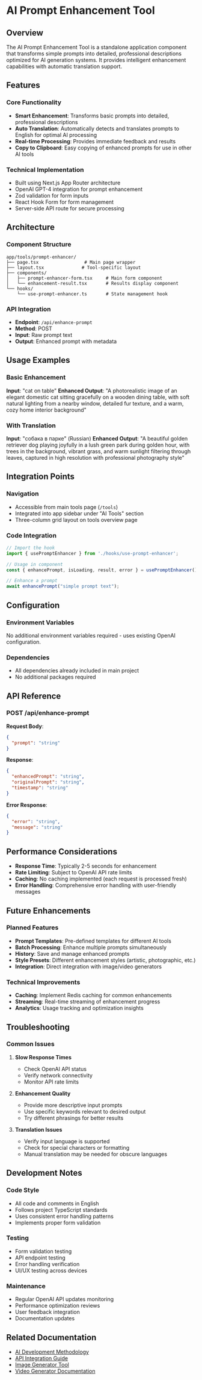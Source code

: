 # AI Prompt Enhancement Tool

## Overview

The AI Prompt Enhancement Tool is a standalone application component that transforms simple prompts into detailed, professional descriptions optimized for AI generation systems. It provides intelligent enhancement capabilities with automatic translation support.

## Features

### Core Functionality
- **Smart Enhancement**: Transforms basic prompts into detailed, professional descriptions
- **Auto Translation**: Automatically detects and translates prompts to English for optimal AI processing
- **Real-time Processing**: Provides immediate feedback and results
- **Copy to Clipboard**: Easy copying of enhanced prompts for use in other AI tools

### Technical Implementation
- Built using Next.js App Router architecture
- OpenAI GPT-4 integration for prompt enhancement
- Zod validation for form inputs
- React Hook Form for form management
- Server-side API route for secure processing

## Architecture

### Component Structure
```
app/tools/prompt-enhancer/
├── page.tsx                 # Main page wrapper
├── layout.tsx              # Tool-specific layout
├── components/
│   ├── prompt-enhancer-form.tsx     # Main form component
│   └── enhancement-result.tsx       # Results display component
└── hooks/
    └── use-prompt-enhancer.ts       # State management hook
```

### API Integration
- **Endpoint**: `/api/enhance-prompt`
- **Method**: POST
- **Input**: Raw prompt text
- **Output**: Enhanced prompt with metadata

## Usage Examples

### Basic Enhancement
**Input**: "cat on table"
**Enhanced Output**: "A photorealistic image of an elegant domestic cat sitting gracefully on a wooden dining table, with soft natural lighting from a nearby window, detailed fur texture, and a warm, cozy home interior background"

### With Translation
**Input**: "собака в парке" (Russian)
**Enhanced Output**: "A beautiful golden retriever dog playing joyfully in a lush green park during golden hour, with trees in the background, vibrant grass, and warm sunlight filtering through leaves, captured in high resolution with professional photography style"

## Integration Points

### Navigation
- Accessible from main tools page (`/tools`)
- Integrated into app sidebar under "AI Tools" section
- Three-column grid layout on tools overview page

### Code Integration
```typescript
// Import the hook
import { usePromptEnhancer } from './hooks/use-prompt-enhancer';

// Usage in component
const { enhancePrompt, isLoading, result, error } = usePromptEnhancer();

// Enhance a prompt
await enhancePrompt("simple prompt text");
```

## Configuration

### Environment Variables
No additional environment variables required - uses existing OpenAI configuration.

### Dependencies
- All dependencies already included in main project
- No additional packages required

## API Reference

### POST /api/enhance-prompt

**Request Body**:
```json
{
  "prompt": "string"
}
```

**Response**:
```json
{
  "enhancedPrompt": "string",
  "originalPrompt": "string",
  "timestamp": "string"
}
```

**Error Response**:
```json
{
  "error": "string",
  "message": "string"
}
```

## Performance Considerations

- **Response Time**: Typically 2-5 seconds for enhancement
- **Rate Limiting**: Subject to OpenAI API rate limits
- **Caching**: No caching implemented (each request is processed fresh)
- **Error Handling**: Comprehensive error handling with user-friendly messages

## Future Enhancements

### Planned Features
- **Prompt Templates**: Pre-defined templates for different AI tools
- **Batch Processing**: Enhance multiple prompts simultaneously
- **History**: Save and manage enhanced prompts
- **Style Presets**: Different enhancement styles (artistic, photographic, etc.)
- **Integration**: Direct integration with image/video generators

### Technical Improvements
- **Caching**: Implement Redis caching for common enhancements
- **Streaming**: Real-time streaming of enhancement progress
- **Analytics**: Usage tracking and optimization insights

## Troubleshooting

### Common Issues

1. **Slow Response Times**
   - Check OpenAI API status
   - Verify network connectivity
   - Monitor API rate limits

2. **Enhancement Quality**
   - Provide more descriptive input prompts
   - Use specific keywords relevant to desired output
   - Try different phrasings for better results

3. **Translation Issues**
   - Verify input language is supported
   - Check for special characters or formatting
   - Manual translation may be needed for obscure languages

## Development Notes

### Code Style
- All code and comments in English
- Follows project TypeScript standards
- Uses consistent error handling patterns
- Implements proper form validation

### Testing
- Form validation testing
- API endpoint testing
- Error handling verification
- UI/UX testing across devices

### Maintenance
- Regular OpenAI API updates monitoring
- Performance optimization reviews
- User feedback integration
- Documentation updates

## Related Documentation

- [AI Development Methodology](../development/ai-development-methodology.md)
- [API Integration Guide](../api-integration/README.md)
- [Image Generator Tool](../ai-capabilities/image-generation/image-generator-tool.md)
- [Video Generator Documentation](../ai-capabilities/video-generation/README.md) 